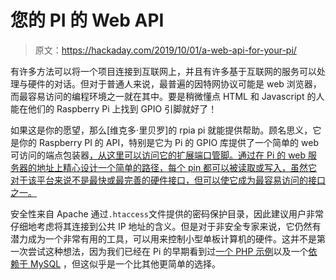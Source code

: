 # 您的 PI 的 Web API

> 原文：<https://hackaday.com/2019/10/01/a-web-api-for-your-pi/>

有许多方法可以将一个项目连接到互联网上，并且有许多基于互联网的服务可以处理与硬件的对话。但对于普通人来说，最普遍的因特网协议可能是 web 浏览器，而最容易访问的编程环境之一就在其中。要是稍微懂点 HTML 和 Javascript 的人能在他们的 Raspberry Pi 上找到 GPIO 引脚就好了！

如果这是你的愿望，那么[维克多·里贝罗]的 rpia pi 就能提供帮助。顾名思义，它是你的 Raspberry PI 的 API，特别是它为 Pi 的 GPIO 库提供了一个简单的 web 可访问的端点包装器[，从这里可以访问它的扩展端口管脚。通过在 Pi 的 web 服务器的地址上精心设计一个简单的路径，每个 pin 都可以被读取或写入，虽然它对于该平台来说不是最快或最完善的硬件接口，但可以使它成为最容易访问的接口之一。](https://github.com/victorqribeiro/rpiapi)

安全性来自 Apache 通过`.htaccess`文件提供的密码保护目录，因此建议用户非常仔细地考虑将其连接到公共 IP 地址的含义。但是对于非安全专家来说，它仍然有潜力成为一个非常有用的工具，可以用来控制小型单板计算机的硬件。这并不是第一次尝试这种想法，因为我们已经在 Pi 的早期看到过[一个 PHP 示例](https://hackaday.com/2012/05/05/controlling-raspberry-pi-expansion-pins-with-a-web-interface/)以及一个[依赖于 MySQL](https://hackaday.com/2013/02/02/easy-web-interface-with-gpio-access-runs-on-raspberry-pi/) ，但这似乎是一个比其他更简单的选择。